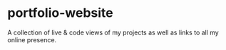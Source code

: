 # portfolio-website

A collection of live & code views of my projects as well as links to all my online presence.